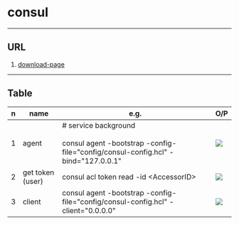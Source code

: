 # consul

---

## URL
1. [download-page](https://www.consul.io/downloads)

---

## Table
|n|name|e.g.|O/P|
|-|----|----|---|
|1|agent|# service background <br/><br/>consul agent -bootstrap -config-file="config/consul-config.hcl" -bind="127.0.0.1"|[<img src="https://i.imgur.com/C4MyfHo.png">](https://i.imgur.com/C4MyfHo.png)|
|2|get token (user)|consul acl token read -id \<AccessorID\>|[<img src="https://i.imgur.com/IcABzAy.png">](https://i.imgur.com/IcABzAy.png)|
|3|client|consul agent -bootstrap -config-file="config/consul-config.hcl" -client="0.0.0.0"|[<img src="https://i.imgur.com/UYTr7Gu.png">](https://i.imgur.com/UYTr7Gu.png)|
